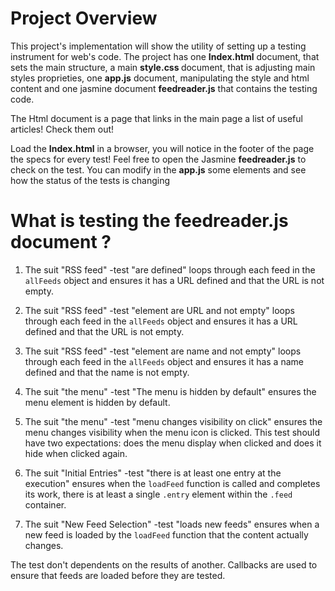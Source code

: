 # Project Overview

This project's implementation will show the utility of setting up a testing instrument for web's code. The project has one <strong>Index.html</strong> document, that sets the main structure, a main <strong> style.css </strong> document, that is adjusting main styles proprieties, one <strong>app.js</strong> document, manipulating the style and html content and one jasmine document <strong>feedreader.js</strong> that contains the testing code. 


The Html document is a page that links in the main page a list of useful articles! Check them out!

Load the <strong>Index.html</strong> in a browser, you will notice in the footer of the page the specs for every test! Feel free to open the Jasmine <strong>feedreader.js</strong> to check on the test. You can modify in the <strong>app.js</strong> some elements and see how the status of the tests is changing




# What is testing the feedreader.js document ?


1. The suit "RSS feed" -test "are defined"  loops through each feed in the `allFeeds` object and ensures it has a URL defined and that the URL is not empty.

2. The suit "RSS feed" -test "element are URL and not empty" loops through each feed in the `allFeeds` object and ensures it has a URL defined and that the URL is not empty.

3. The suit "RSS feed" -test "element are name and not empty" loops through each feed in the `allFeeds` object and ensures it has a name defined and that the name is not empty.

4. The suit "the menu" -test "The menu is hidden by default"  ensures the menu element is hidden by default.

5. The suit "the menu" -test "menu changes visibility on click" ensures the menu changes visibility when the menu icon is clicked. This test should have two expectations: does the menu display when clicked and does it hide when clicked again.

6. The suit "Initial Entries" -test "there is at least one entry at the execution" ensures when the `loadFeed` function is called and completes its work, there is at least a single `.entry` element within the `.feed` container.

7. The suit "New Feed Selection" -test "loads new feeds" ensures when a new feed is loaded by the `loadFeed` function that the content actually changes.

The test don't dependents on the results of another.
Callbacks are used to ensure that feeds are loaded before they are tested.
